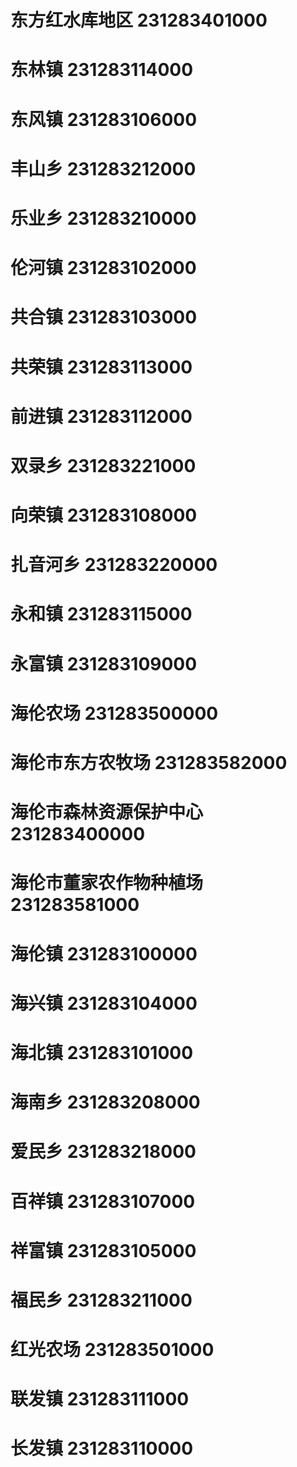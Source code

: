 # 东方红水库地区 231283401000
# 东林镇 231283114000
# 东风镇 231283106000
# 丰山乡 231283212000
# 乐业乡 231283210000
# 伦河镇 231283102000
# 共合镇 231283103000
# 共荣镇 231283113000
# 前进镇 231283112000
# 双录乡 231283221000
# 向荣镇 231283108000
# 扎音河乡 231283220000
# 永和镇 231283115000
# 永富镇 231283109000
# 海伦农场 231283500000
# 海伦市东方农牧场 231283582000
# 海伦市森林资源保护中心 231283400000
# 海伦市董家农作物种植场 231283581000
# 海伦镇 231283100000
# 海兴镇 231283104000
# 海北镇 231283101000
# 海南乡 231283208000
# 爱民乡 231283218000
# 百祥镇 231283107000
# 祥富镇 231283105000
# 福民乡 231283211000
# 红光农场 231283501000
# 联发镇 231283111000
# 长发镇 231283110000

